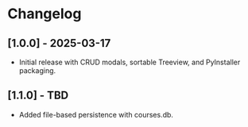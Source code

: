 # Changelog

## [1.0.0] - 2025-03-17

- Initial release with CRUD modals, sortable Treeview, and PyInstaller packaging.

## [1.1.0] - TBD

- Added file-based persistence with courses.db.
